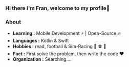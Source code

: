 ### Hi there I'm Fran, welcome to my profile👋

### About

-  **Learning :** Mobile Development :zap: | Open-Source :fire:	
-  **Languages :** Kotlin & Swift
-  **Hobbies :** read, football & Sim-Racing :book: :soccer: 🚗 
-  **Fact :** First solve the problem, then write the code :heart: 
-  **Organization :** Searching....

